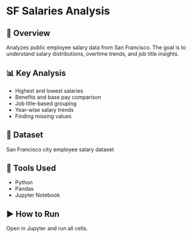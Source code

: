 # SF Salaries Analysis

## 📌 Overview
Analyzes public employee salary data from San Francisco. The goal is to understand salary distributions, overtime trends, and job title insights.

## 📊 Key Analysis
- Highest and lowest salaries
- Benefits and base pay comparison
- Job title-based grouping
- Year-wise salary trends
- Finding missing values

## 📁 Dataset
San Francisco city employee salary dataset

## 🧰 Tools Used
- Python
- Pandas
- Jupyter Notebook

## ▶️ How to Run
Open  in Jupyter and run all cells.
